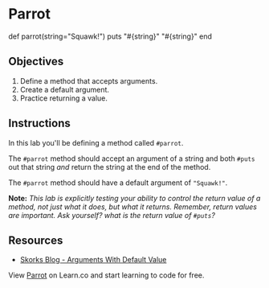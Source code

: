 # Parrot
def parrot(string="Squawk!")
  puts "#{string}"
  "#{string}"
end
## Objectives

1.  Define a method that accepts arguments.
2.  Create a default argument.
3.  Practice returning a value.

## Instructions

In this lab you'll be defining a method called `#parrot`.

The `#parrot` method should accept an argument of a string and both `#puts` out
that string _and_ return the string at the end of the method.

The `#parrot` method should have a default argument of `"Squawk!"`.

**Note:** _This lab is explicitly testing your ability to control the return value of a
method, not just what it does, but what it returns. Remember, return values are
important. Ask yourself? what is the return value of `#puts`?_

## Resources

- [Skorks Blog - Arguments With Default Value](http://www.skorks.com/2009/08/method-arguments-in-ruby/)

<p data-visibility='hidden'>View <a href='https://learn.co/lessons/parrot-ruby' title='Parrot'>Parrot</a> on Learn.co and start learning to code for free.</p>
